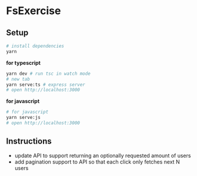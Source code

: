 # FsExercise

## Setup

```sh
# install dependencies
yarn
```

**for typescript**

```sh
yarn dev # run tsc in watch mode
# new tab
yarn serve:ts # express server
# open http://localhost:3000
```

**for javascript**

```sh
# for javascript
yarn serve:js
# open http://localhost:3000
```

## Instructions

* update API to support returning an optionally requested amount of users
* add pagination support to API so that each click only fetches next N users